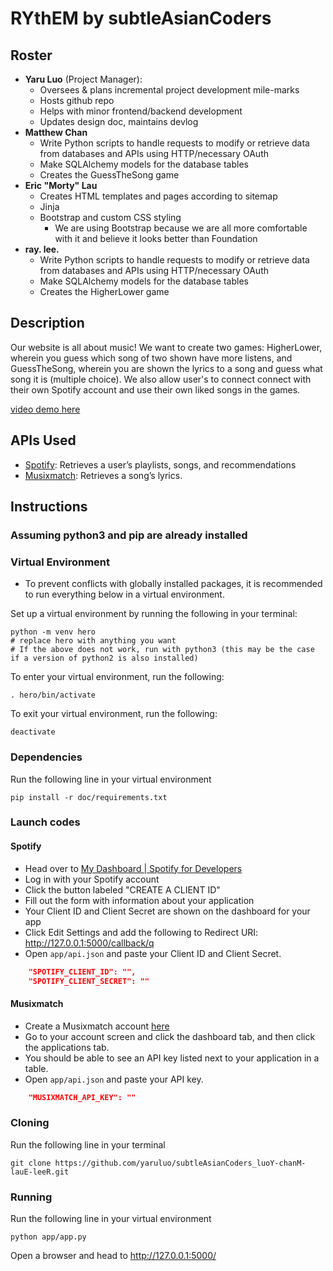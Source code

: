 # RYthEM by subtleAsianCoders

## Roster

- **Yaru Luo** (Project Manager):
  - Oversees & plans incremental project development mile-marks
  - Hosts github repo
  - Helps with minor frontend/backend development
  - Updates design doc, maintains devlog
- **Matthew Chan**
  - Write Python scripts to handle requests to modify or retrieve data from databases and APIs using HTTP/necessary OAuth
  - Make SQLAlchemy models for the database tables
  - Creates the GuessTheSong game
- **Eric "Morty" Lau**
  - Creates HTML templates and pages according to sitemap
  - Jinja
  - Bootstrap and custom CSS styling
    - We are using Bootstrap because we are all more comfortable with it and believe it looks better than Foundation
- **ray. lee.**
  - Write Python scripts to handle requests to modify or retrieve data from databases and APIs using HTTP/necessary OAuth
  - Make SQLAlchemy models for the database tables
  - Creates the HigherLower game

## Description

Our website is all about music! We want to create two games: HigherLower, wherein you guess which song of two shown have more listens, and GuessTheSong, wherein you are shown the lyrics to a song and guess what song it is (multiple choice). We also allow user's to connect connect with their own Spotify account and use their own liked songs in the games.

[video demo here](youtube.com)

## APIs Used

- [Spotify](https://docs.google.com/document/d/1hnI9zCld87HNG-7Vf2Qgeeb4gc08kQzHdCtFPKH0jd4/edit): Retrieves a user’s playlists, songs, and recommendations
- [Musixmatch](https://docs.google.com/document/d/1iOdEsoYiQ6hxNwFtRxu3Eh1aGIGiIwvMeSQFtFF-dOw/edit): Retrieves a song’s lyrics.

## Instructions

### Assuming python3 and pip are already installed

### Virtual Environment

- To prevent conflicts with globally installed packages, it is recommended to run everything below in a virtual environment.

Set up a virtual environment by running the following in your terminal:

```shell
python -m venv hero
# replace hero with anything you want
# If the above does not work, run with python3 (this may be the case if a version of python2 is also installed)
```

To enter your virtual environment, run the following:

```shell
. hero/bin/activate
```

To exit your virtual environment, run the following:

```shell
deactivate
```

### Dependencies

Run the following line in your virtual environment

```shell
pip install -r doc/requirements.txt
```

### Launch codes

#### Spotify

- Head over to [My Dashboard | Spotify for Developers](https://developer.spotify.com/dashboard/login)
- Log in with your Spotify account
- Click the button labeled "CREATE A CLIENT ID"
- Fill out the form with information about your application
- Your Client ID and Client Secret are shown on the dashboard for your app
- Click Edit Settings and add the following to Redirect URI: <http://127.0.0.1:5000/callback/q>
- Open `app/api.json` and paste your Client ID and Client Secret.

```json
    "SPOTIFY_CLIENT_ID": "",
    "SPOTIFY_CLIENT_SECRET": ""
```

#### Musixmatch

- Create a Musixmatch account [here](https://developer.musixmatch.com/signup)
- Go to your account screen and click the dashboard tab, and then click the applications tab.
- You should be able to see an API key listed next to your application in a table.
- Open `app/api.json` and paste your API key.

```json
    "MUSIXMATCH_API_KEY": ""
```

### Cloning

Run the following line in your terminal

```shell
git clone https://github.com/yaruluo/subtleAsianCoders_luoY-chanM-lauE-leeR.git
```

### Running

Run the following line in your virtual environment

```shell
python app/app.py
```

Open a browser and head to <http://127.0.0.1:5000/>
